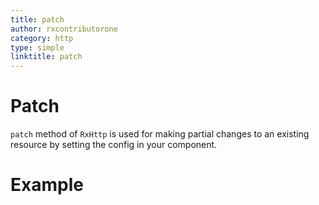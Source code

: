 ```yaml
---
title: patch
author: rxcontributorone
category: http
type: simple
linktitle: patch
---
```

# Patch
`patch` method of `RxHttp` is used for making partial changes to an existing resource by setting the config in your component.

# Example

<div component="app-example-runner" ref-component="app-patch-complete" title="Patch" key="complete"></div>